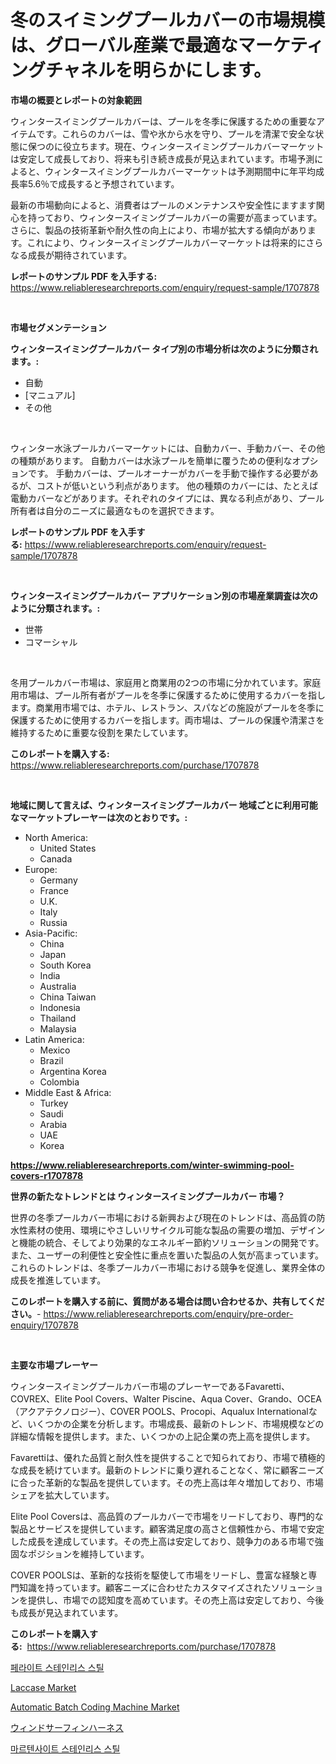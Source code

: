<p><h1>冬のスイミングプールカバーの市場規模は、グローバル産業で最適なマーケティングチャネルを明らかにします。</h1></p><p><strong>市場の概要とレポートの対象範囲</strong></p>
<p><p>ウィンタースイミングプールカバーは、プールを冬季に保護するための重要なアイテムです。これらのカバーは、雪や氷から水を守り、プールを清潔で安全な状態に保つのに役立ちます。現在、ウィンタースイミングプールカバーマーケットは安定して成長しており、将来も引き続き成長が見込まれています。市場予測によると、ウィンタースイミングプールカバーマーケットは予測期間中に年平均成長率5.6％で成長すると予想されています。</p><p>最新の市場動向によると、消費者はプールのメンテナンスや安全性にますます関心を持っており、ウィンタースイミングプールカバーの需要が高まっています。さらに、製品の技術革新や耐久性の向上により、市場が拡大する傾向があります。これにより、ウィンタースイミングプールカバーマーケットは将来的にさらなる成長が期待されています。</p></p>
<p><strong>レポートのサンプル PDF を入手する:</strong> <a href="https://www.reliableresearchreports.com/enquiry/request-sample/1707878">https://www.reliableresearchreports.com/enquiry/request-sample/1707878</a></p>
<p>&nbsp;</p>
<p><strong>市場セグメンテーション</strong></p>
<p><strong>ウィンタースイミングプールカバー タイプ別の市場分析は次のように分類されます。:</strong></p>
<p><ul><li>自動</li><li>[マニュアル]</li><li>その他</li></ul></p>
<p>&nbsp;</p>
<p><p>ウィンター水泳プールカバーマーケットには、自動カバー、手動カバー、その他の種類があります。 自動カバーは水泳プールを簡単に覆うための便利なオプションです。 手動カバーは、プールオーナーがカバーを手動で操作する必要があるが、コストが低いという利点があります。 他の種類のカバーには、たとえば電動カバーなどがあります。それぞれのタイプには、異なる利点があり、プール所有者は自分のニーズに最適なものを選択できます。</p></p>
<p><strong>レポートのサンプル PDF を入手する:</strong>&nbsp;<a href="https://www.reliableresearchreports.com/enquiry/request-sample/1707878">https://www.reliableresearchreports.com/enquiry/request-sample/1707878</a></p>
<p>&nbsp;</p>
<p><strong> ウィンタースイミングプールカバー アプリケーション別の市場産業調査は次のように分類されます。:</strong></p>
<p><ul><li>世帯</li><li>コマーシャル</li></ul></p>
<p>&nbsp;</p>
<p><p>冬用プールカバー市場は、家庭用と商業用の2つの市場に分かれています。家庭用市場は、プール所有者がプールを冬季に保護するために使用するカバーを指します。商業用市場では、ホテル、レストラン、スパなどの施設がプールを冬季に保護するために使用するカバーを指します。両市場は、プールの保護や清潔さを維持するために重要な役割を果たしています。</p></p>
<p><strong>このレポートを購入する:</strong>&nbsp; <a href="https://www.reliableresearchreports.com/purchase/1707878">https://www.reliableresearchreports.com/purchase/1707878</a></p>
<p>&nbsp;</p>
<p><strong>地域に関して言えば、ウィンタースイミングプールカバー 地域ごとに利用可能なマーケットプレーヤーは次のとおりです。:</strong></p>
<p><ul>
    <li>
        North America:
        <ul>
            <li>United States</li>
            <li>Canada</li>
        </ul>
    </li>
    <li>
        Europe:
        <ul>
            <li>Germany</li>
            <li>France</li>
            <li>U.K.</li>
            <li>Italy</li>
            <li>Russia</li>
        </ul>
    </li>
    <li>
        Asia-Pacific:
        <ul>
            <li>China</li>
            <li>Japan</li>
            <li>South Korea</li>
            <li>India</li>
            <li>Australia</li>
            <li>China Taiwan</li>
            <li>Indonesia</li>
            <li>Thailand</li>
            <li>Malaysia</li>
        </ul>
    </li>
    <li>
        Latin America:
        <ul>
            <li>Mexico</li>
            <li>Brazil</li>
            <li>Argentina Korea</li>
            <li>Colombia</li>
        </ul>
    </li>
    <li>
        Middle East & Africa:
        <ul>
            <li>Turkey</li>
            <li>Saudi</li>
            <li>Arabia</li>
            <li>UAE</li>
            <li>Korea</li>
        </ul>
    </li>
    </ul></p>
<p><strong><a href="https://www.reliableresearchreports.com/winter-swimming-pool-covers-r1707878">https://www.reliableresearchreports.com/winter-swimming-pool-covers-r1707878</a></strong>&nbsp;</p>
<p><strong>世界の新たなトレンドとは ウィンタースイミングプールカバー 市場？</strong></p>
<p><p>世界の冬季プールカバー市場における新興および現在のトレンドは、高品質の防水性素材の使用、環境にやさしいリサイクル可能な製品の需要の増加、デザインと機能の統合、そしてより効果的なエネルギー節約ソリューションの開発です。また、ユーザーの利便性と安全性に重点を置いた製品の人気が高まっています。これらのトレンドは、冬季プールカバー市場における競争を促進し、業界全体の成長を推進しています。</p></p>
<p><strong>このレポートを購入する前に、質問がある場合は問い合わせるか、共有してください。</strong>- <a href="https://www.reliableresearchreports.com/enquiry/pre-order-enquiry/1707878">https://www.reliableresearchreports.com/enquiry/pre-order-enquiry/1707878</a></p>
<p>&nbsp;</p>
<p><strong>主要な市場プレーヤー</strong></p>
<p><p>ウィンタースイミングプールカバー市場のプレーヤーであるFavaretti、COVREX、Elite Pool Covers、Walter Piscine、Aqua Cover、Grando、OCEA（アクアテクノロジー）、COVER POOLS、Procopi、Aqualux Internationalなど、いくつかの企業を分析します。市場成長、最新のトレンド、市場規模などの詳細な情報を提供します。また、いくつかの上記企業の売上高を提供します。</p><p>Favarettiは、優れた品質と耐久性を提供することで知られており、市場で積極的な成長を続けています。最新のトレンドに乗り遅れることなく、常に顧客ニーズに合った革新的な製品を提供しています。その売上高は年々増加しており、市場シェアを拡大しています。</p><p>Elite Pool Coversは、高品質のプールカバーで市場をリードしており、専門的な製品とサービスを提供しています。顧客満足度の高さと信頼性から、市場で安定した成長を達成しています。その売上高は安定しており、競争力のある市場で強固なポジションを維持しています。</p><p>COVER POOLSは、革新的な技術を駆使して市場をリードし、豊富な経験と専門知識を持っています。顧客ニーズに合わせたカスタマイズされたソリューションを提供し、市場での認知度を高めています。その売上高は安定しており、今後も成長が見込まれています。</p></p>
<p><strong>このレポートを購入する:</strong>&nbsp;&nbsp;<a href="https://www.reliableresearchreports.com/purchase/1707878">https://www.reliableresearchreports.com/purchase/1707878</a></p>
<p><p><a href="https://github.com/vsap75a286l/Market-Research-Report-List-1/blob/main/887976830065.md">페라이트 스테인리스 스틸</a></p><p><a href="https://issuu.com/reportprime-2/docs/laccase-market-size-2030.pptx">Laccase Market</a></p><p><a href="https://view.publitas.com/reportprime-1/automatic-batch-coding-machine-market-focuses-on-market-share-size-and-projected-forecast-till-2031/">Automatic Batch Coding Machine Market</a></p><p><a href="https://github.com/ppmazlotr77499/Market-Research-Report-List-1/blob/main/323989532877.md">ウィンドサーフィンハーネス</a></p><p><a href="https://github.com/Maeennan456456/Market-Research-Report-List-1/blob/main/990970330066.md">마르텐사이트 스테인리스 스틸</a></p></p>